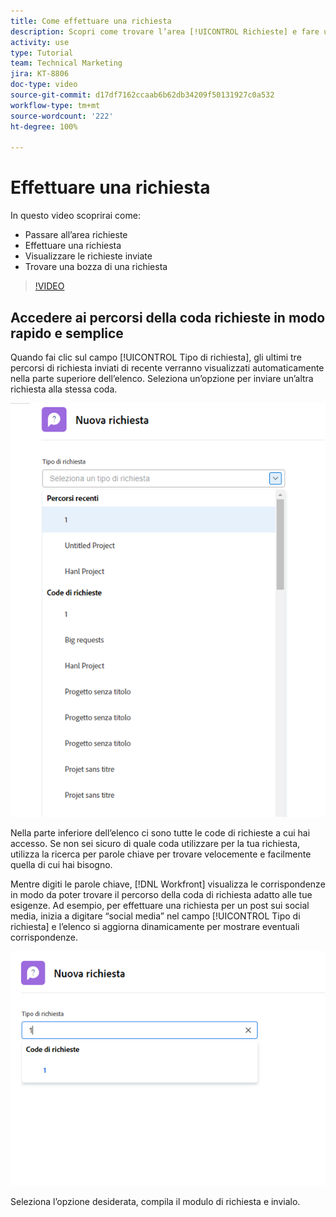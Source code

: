 ```yaml
---
title: Come effettuare una richiesta
description: Scopri come trovare l’area [!UICONTROL Richieste] e fare una richiesta. Quindi scopri come visualizzare le richieste inviate e le relative bozze.
activity: use
type: Tutorial
team: Technical Marketing
jira: KT-8806
doc-type: video
source-git-commit: d17df7162ccaab6b62db34209f50131927c0a532
workflow-type: tm+mt
source-wordcount: '222'
ht-degree: 100%

---
```


# Effettuare una richiesta

In questo video scoprirai come:

* Passare all’area richieste
* Effettuare una richiesta
* Visualizzare le richieste inviate
* Trovare una bozza di una richiesta

>[!VIDEO](https://video.tv.adobe.com/v/336092/?quality=12&learn=on&enablevpops)

## Accedere ai percorsi della coda richieste in modo rapido e semplice

Quando fai clic sul campo [!UICONTROL Tipo di richiesta], gli ultimi tre percorsi di richiesta inviati di recente verranno visualizzati automaticamente nella parte superiore dell’elenco. Seleziona un’opzione per inviare un’altra richiesta alla stessa coda.

![Menu Tipo di richiesta che mostra l’elenco dei percorsi di richiesta recenti](assets/collaborator-fundamentals-1.png)

Nella parte inferiore dell’elenco ci sono tutte le code di richieste a cui hai accesso. Se non sei sicuro di quale coda utilizzare per la tua richiesta, utilizza la ricerca per parole chiave per trovare velocemente e facilmente quella di cui hai bisogno.

Mentre digiti le parole chiave, [!DNL Workfront] visualizza le corrispondenze in modo da poter trovare il percorso della coda di richiesta adatto alle tue esigenze. Ad esempio, per effettuare una richiesta per un post sui social media, inizia a digitare “social media” nel campo [!UICONTROL Tipo di richiesta] e l’elenco si aggiorna dinamicamente per mostrare eventuali corrispondenze.

![Menu Tipo di richiesta con una parola digitata nel campo per mostrare i percorsi di richiesta recenti](assets/collaborator-fundamentals-2.png)

Seleziona l’opzione desiderata, compila il modulo di richiesta e invialo.

<!---
Learn more
Requests area overview
Create and submit Workfront requests
Guides
Make a work request
--->
